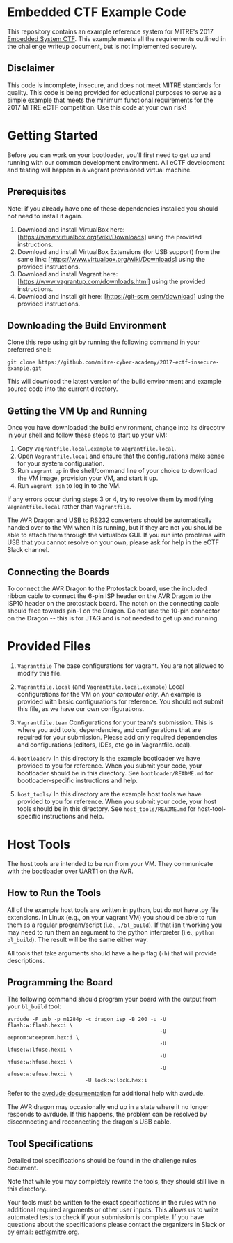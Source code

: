 # Embedded CTF Example Code

This repository contains an example reference system for MITRE's 2017 
[Embedded System CTF](http://mitrecyberacademy.org/competitions/embedded/).
This example meets all the requirements outlined in the challenge writeup
document, but is not implemented securely.  

## Disclaimer
This code is incomplete, insecure, and does not meet MITRE standards for
quality.  This code is being provided for educational purposes to serve as a
simple example that meets the minimum functional requirements for the 2017 MITRE
eCTF competition.  Use this code at your own risk!

# Getting Started
Before you can work on your bootloader, you'll first need to get up and running
with our common development environment. All eCTF development and testing will
happen in a vagrant provisioned virtual machine.

## Prerequisites
Note: if you already have one of these dependencies installed you should not
need to install it again.

1. Download and install VirtualBox here:
   [https://www.virtualbox.org/wiki/Downloads] using the provided instructions.
2. Download and install VirtualBox Extensions (for USB support) from the same
   link: [https://www.virtualbox.org/wiki/Downloads] using the provided
   instructions.
3. Download and install Vagrant here:
   [https://www.vagrantup.com/downloads.html] using the provided instructions.
4. Download and install git here:
   [https://git-scm.com/download] using the provided instructions.

## Downloading the Build Environment
Clone this repo using git by running the following command in your preferred
shell:


```
git clone https://github.com/mitre-cyber-academy/2017-ectf-insecure-example.git
```

This will download the latest version of the build environment and example
source code into the current directory.

## Getting the VM Up and Running
Once you have downloaded the build environment, change into its direcotry in 
your shell and follow these steps to start up your VM:

1. Copy `Vagrantfile.local.example` to `Vagrantfile.local`.
2. Open `Vagrantfile.local` and ensure that the configurations make sense for
   your system configuration.
3. Run `vagrant up` in the shell/command line of your choice to download the VM
   image, provision your VM, and start it up.
4. Run `vagrant ssh` to log in to the VM.

If any errors occur during steps 3 or 4, try to resolve them by modifying
`Vagrantfile.local` rather than `Vagrantfile`.

The AVR Dragon and USB to RS232 converters should be automatically handed over
to the VM when it is running, but if they are not you should be able to attach
them through the virtualbox GUI. If you run into problems with USB that you
cannot resolve on your own, please ask for help in the eCTF Slack channel.

## Connecting the Boards
To connect the AVR Dragon to the Protostack board, use the included ribbon cable
to connect the 6-pin ISP header on the AVR Dragon to the ISP10 header on the
protostack board.  The notch on the connecting cable should face towards pin-1
on the Dragon. Do not use the 10-pin connector on the Dragon -- this is for JTAG
and is not needed to get up and running.

# Provided Files
1. `Vagrantfile`
The base configurations for vagrant. You are not allowed to modify this file.

2. `Vagrantfile.local` (and `Vagrantfile.local.example`)
Local configurations for the VM on _your computer only_. An example is provided
with basic configurations for reference. You should not submit this file, as we
have our own configurations.

3. `Vagrantfile.team`
Configurations for your team's submission. This is where you add tools,
dependencies, and configurations that are required for your submission. Please
add only required dependencies and configurations (editors, IDEs, etc go in
Vagrantfile.local).

4. `bootloader/`
In this directory is the example bootloader we have provided to you for
reference. When you submit your code, your bootloader should be in this
directory. See `bootloader/README.md` for bootloader-specific instructions and
help.

5. `host_tools/`
In this directory are the example host tools we have provided to you for
reference. When you submit your code, your host tools should be in this
directory. See `host_tools/README.md` for host-tool-specific instructions and
help.

# Host Tools
The host tools are intended to be run from your VM. They communicate with the
bootloader over UART1 on the AVR.

## How to Run the Tools
All of the example host tools are written in python, but do not have .py file
extensions. In Linux (e.g., on your vagrant VM) you should be able to run them
as a regular program/script (i.e., `./bl_build`). If that isn't working you may
need to run them an argument to the python interpreter (i.e.,
`python bl_build`). The result will be the same either way.

All tools that take arguments should have a help flag (`-h`) that will provide
descriptions.

## Programming the Board
The following command should program your board with the output from your
`bl_build` tool:

```
avrdude -P usb -p m1284p -c dragon_isp -B 200 -u -U flash:w:flash.hex:i \
                                                 -U eeprom:w:eeprom.hex:i \
                                                 -U lfuse:w:lfuse.hex:i \
                                                 -U hfuse:w:hfuse.hex:i \
                                                 -U efuse:w:efuse.hex:i \
						 -U lock:w:lock.hex:i
```

Refer to the
[avrdude documentation](http://www.nongnu.org/avrdude/user-manual/avrdude.html)
for additional help with avrdude.

The AVR dragon may occasionally end up in a state where it no longer responds to
avrdude. If this happens, the problem can be resolved by disconnecting and
reconnecting the dragon's USB cable.

## Tool Specifications
Detailed tool specifications should be found in the challenge rules document.

Note that while you may completely rewrite the tools, they should still live in
this directory.

Your tools must be written to the exact specifications in the rules with no
additional required arguments or other user inputs. This allows us to write
automated tests to check if your submission is complete. If you have questions
about the specifications please contact the organizers in Slack or by email:
ectf@mitre.org.
